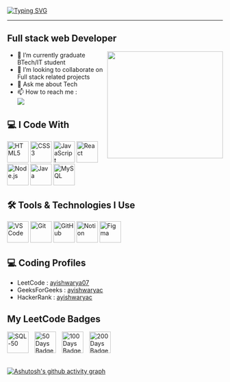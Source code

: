 [![Typing SVG](https://readme-typing-svg.herokuapp.com?font=Fira+Code&pause=1000&color=BE43C4E5&width=435&lines=Hi+there%F0%9F%91%8B%F0%9F%8F%BB;I'm+Ayishwarya.C)](https://git.io/typing-svg)
<hr>

## Full stack web Developer

<img align="right" width="270" height="250" src="https://camo.githubusercontent.com/fe0fd1b92b77bbfcae0c0eb3bbf4a7484ba9231bbd37c12171b8938600a189ea/68747470733a2f2f63646e2e6472696262626c652e636f6d2f75736572732f313331343437352f73637265656e73686f74732f333033313336382f6d652e676966">
                                              
- 🌱 I’m currently graduate BTech/IT student
- 👯 I’m looking to collaborate on Full stack related projects
- 💬 Ask me about Tech
- 📫 How to reach me :
      <br />[<img src="https://img.shields.io/badge/LinkedIn-0077B5?style=for-the-badge&logo=linkedin&logoColor=white" />](https://www.linkedin.com/in/ayishwaryac/)


## 💻 I Code With


 <img src="https://cdn.jsdelivr.net/gh/devicons/devicon/icons/html5/html5-original.svg" alt="HTML5" width="50" height="50"/> <img src="https://cdn.jsdelivr.net/gh/devicons/devicon/icons/css3/css3-original.svg" alt="CSS3" width="50" height="50"/> <img src="https://cdn.jsdelivr.net/gh/devicons/devicon/icons/javascript/javascript-original.svg" alt="JavaScript" width="50" height="50"/> <img src="https://cdn.jsdelivr.net/gh/devicons/devicon/icons/react/react-original.svg" alt="React" width="50" height="50"/> <img src="https://img.icons8.com/fluency/48/node-js.png" alt="Node.js" width="50" height="50"/>  <img src="https://cdn.jsdelivr.net/gh/devicons/devicon/icons/java/java-original.svg" alt="Java" width="50" height="50"/> <img src="https://cdn.jsdelivr.net/gh/devicons/devicon/icons/mysql/mysql-original.svg" alt="MySQL" width="50" height="50"/> 


## 🛠️ Tools & Technologies I Use

<p align="left"> <img src="https://cdn.jsdelivr.net/gh/devicons/devicon/icons/vscode/vscode-original.svg" alt="VS Code" width="50" height="50"/> <img src="https://cdn.jsdelivr.net/gh/devicons/devicon/icons/git/git-original.svg" alt="Git" width="50" height="50"/> <img src="https://cdn-icons-png.flaticon.com/128/15466/15466168.png" alt="GitHub" width="50" height="50" "/> <img src="https://upload.wikimedia.org/wikipedia/commons/e/e9/Notion-logo.svg" alt="Notion" width="50" height="50"/> <img src="https://cdn.jsdelivr.net/gh/devicons/devicon/icons/figma/figma-original.svg" alt="Figma" width="50" height="50"/> </p>


## 💻 Coding Profiles
- LeetCode : [ayishwarya07](https://leetcode.com/u/ayishwarya07/)
- GeeksForGeeks : [ayishwaryac](https://www.geeksforgeeks.org/user/ayishwaryac/)
- HackerRank : [ayishwaryac](https://www.hackerrank.com/profile/ayishwaryac)


## My LeetCode Badges
<span>
  <img src="https://assets.leetcode.com/static_assets/others/Top_SQL_50.gif" alt=" SQL-50" width="50" height="50" style="margin-right: 10px;" />
  <img src="https://assets.leetcode.com/static_assets/marketing/2024-50.gif" alt="50 Days Badge" width="50" height="50" style="margin-right: 10px;" />
  <img src="https://assets.leetcode.com/static_assets/marketing/2024-100-new.gif" alt="100 Days Badge" width="50" height="50" style="margin-right: 10px;" />
  <img src="https://assets.leetcode.com/static_assets/others/200.gif" alt=" 200 Days Badge" width="50" height="50" style="margin-right: 10px;" />
</span>



<br />[![Ashutosh's github activity graph](https://github-readme-activity-graph.vercel.app/graph?username=ayishwaryaC&bg_color=d59acd&color=000000&line=5d2f6a&point=1a1919&area=true&hide_border=true)](https://github.com/ashutosh00710/github-readme-activity-graph)


 

